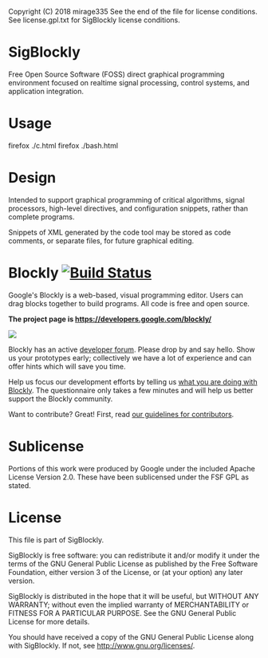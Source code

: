 Copyright (C) 2018 mirage335
See the end of the file for license conditions.
See license.gpl.txt for SigBlockly license conditions.

# SigBlockly

Free Open Source Software (FOSS) direct graphical programming environment focused on realtime signal processing, control systems, and application integration.

# Usage
firefox ./c.html
firefox ./bash.html

# Design
Intended to support graphical programming of critical algorithms, signal processors, high-level directives, and configuration snippets, rather than complete programs.

Snippets of XML generated by the code tool may be stored as code comments, or separate files, for future graphical editing.

# Blockly [![Build Status]( https://travis-ci.org/google/blockly.svg?branch=master)](https://travis-ci.org/google/blockly)


Google's Blockly is a web-based, visual programming editor.  Users can drag
blocks together to build programs.  All code is free and open source.

**The project page is https://developers.google.com/blockly/**

![](https://developers.google.com/blockly/images/sample.png)

Blockly has an active [developer forum](https://groups.google.com/forum/#!forum/blockly). Please drop by and say hello. Show us your prototypes early; collectively we have a lot of experience and can offer hints which will save you time.

Help us focus our development efforts by telling us [what you are doing with
Blockly](https://developers.google.com/blockly/registration). The questionnaire only takes
a few minutes and will help us better support the Blockly community.

Want to contribute? Great! First, read [our guidelines for contributors](https://developers.google.com/blockly/guides/modify/contributing).

# Sublicense
Portions of this work were produced by Google under the included Apache License Version 2.0. These have been sublicensed under the FSF GPL as stated.

# License
This file is part of SigBlockly.

SigBlockly is free software: you can redistribute it and/or modify
it under the terms of the GNU General Public License as published by
the Free Software Foundation, either version 3 of the License, or
(at your option) any later version.

SigBlockly is distributed in the hope that it will be useful,
but WITHOUT ANY WARRANTY; without even the implied warranty of
MERCHANTABILITY or FITNESS FOR A PARTICULAR PURPOSE.  See the
GNU General Public License for more details.

You should have received a copy of the GNU General Public License
along with SigBlockly.  If not, see <http://www.gnu.org/licenses/>.
